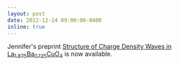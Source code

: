 ```yaml
---
layout: post
date: 2022-12-24 09:00:00-0400
inline: true
---
```


Jennifer's preprint [Structure of Charge Density Waves in La<sub>1.875</sub>Ba<sub>0.125</sub>CuO<sub>4</sub>](/publications/#Sears2023structure) is now available.
